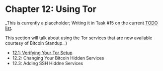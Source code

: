 # Chapter 12: Using Tor

_This is currently a placeholder; Writing it in Task #15 on the current [TODO list](https://github.com/BlockchainCommons/Learning-Bitcoin-from-the-Command-Line/blob/master/TODO.md).

This section will talk about using the Tor services that are now available courtesy of Bitcoin Standup._)

  * [12.1: Verifying Your Tor Setup](12_1_Verifying_Your_Tor_Setup)
  * 12.2: Changing Your Bitcoin Hidden Services
  * 12.3: Adding SSH Hiddne Services
